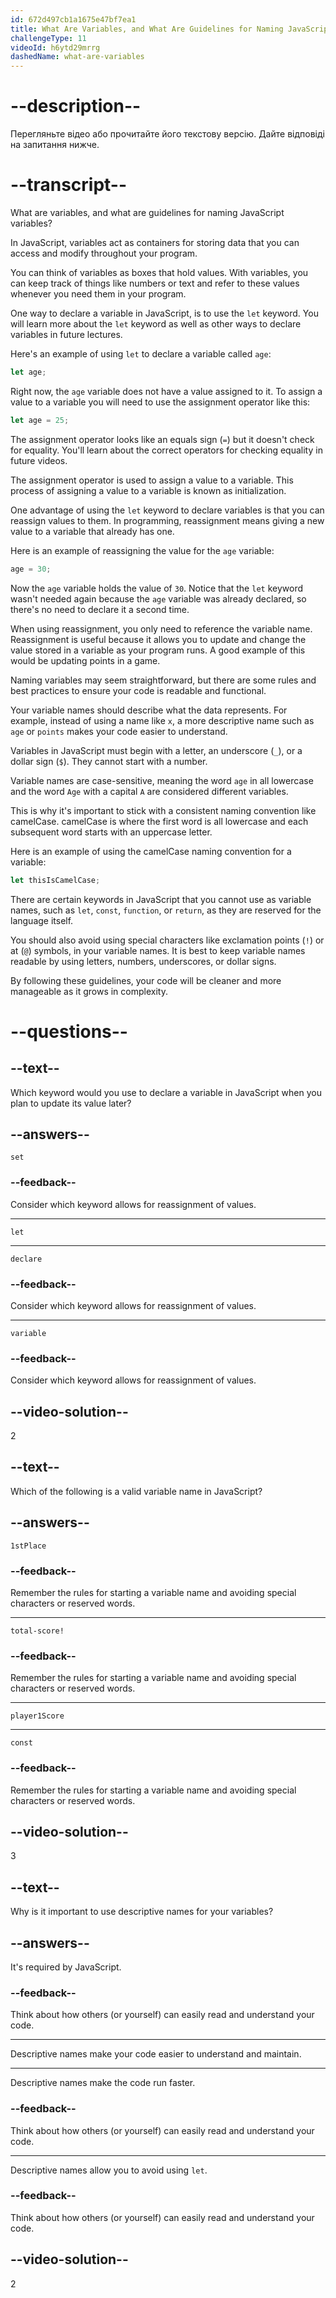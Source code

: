 ```yaml
---
id: 672d497cb1a1675e47bf7ea1
title: What Are Variables, and What Are Guidelines for Naming JavaScript Variables?
challengeType: 11
videoId: h6ytd29mrrg
dashedName: what-are-variables
---
```


# --description--

Перегляньте відео або прочитайте його текстову версію. Дайте відповіді на запитання нижче.

# --transcript--

What are variables, and what are guidelines for naming JavaScript variables?

In JavaScript, variables act as containers for storing data that you can access and modify throughout your program.

You can think of variables as boxes that hold values. With variables, you can keep track of things like numbers or text and refer to these values whenever you need them in your program.

One way to declare a variable in JavaScript, is to use the `let` keyword. You will learn more about the `let` keyword as well as other ways to declare variables in future lectures.

Here's an example of using `let` to declare a variable called `age`:

```js
let age;
```

Right now, the `age` variable does not have a value assigned to it. To assign a value to a variable you will need to use the assignment operator like this:

```js
let age = 25;
```

The assignment operator looks like an equals sign (`=`) but it doesn't check for equality. You'll learn about the correct operators for checking equality in future videos.

The assignment operator is used to assign a value to a variable. This process of assigning a value to a variable is known as initialization.

One advantage of using the `let` keyword to declare variables is that you can reassign values to them. In programming, reassignment means giving a new value to a variable that already has one.

Here is an example of reassigning the value for the `age` variable:

```js
age = 30;
```

Now the `age` variable holds the value of `30`. Notice that the `let` keyword wasn't needed again because the `age` variable was already declared, so there's no need to declare it a second time.

When using reassignment, you only need to reference the variable name. Reassignment is useful because it allows you to update and change the value stored in a variable as your program runs. A good example of this would be updating points in a game.

Naming variables may seem straightforward, but there are some rules and best practices to ensure your code is readable and functional.

Your variable names should describe what the data represents. For example, instead of using a name like `x`, a more descriptive name such as `age` or `points` makes your code easier to understand.

Variables in JavaScript must begin with a letter, an underscore (`_`), or a dollar sign (`$`). They cannot start with a number.

Variable names are case-sensitive, meaning the word `age` in all lowercase and the word `Age` with a capital `A` are considered different variables.

This is why it's important to stick with a consistent naming convention like camelCase. camelCase is where the first word is all lowercase and each subsequent word starts with an uppercase letter.

Here is an example of using the camelCase naming convention for a variable:

```js
let thisIsCamelCase;
```

There are certain keywords in JavaScript that you cannot use as variable names, such as `let`, `const`, `function`, or `return`, as they are reserved for the language itself.

You should also avoid using special characters like exclamation points (`!`) or at (`@`) symbols, in your variable names. It is best to keep variable names readable by using letters, numbers, underscores, or dollar signs.

By following these guidelines, your code will be cleaner and more manageable as it grows in complexity.

# --questions--

## --text--

Which keyword would you use to declare a variable in JavaScript when you plan to update its value later?

## --answers--

`set`

### --feedback--

Consider which keyword allows for reassignment of values.

---

`let`

---

`declare`

### --feedback--

Consider which keyword allows for reassignment of values.

---

`variable`

### --feedback--

Consider which keyword allows for reassignment of values.

## --video-solution--

2

## --text--

Which of the following is a valid variable name in JavaScript?

## --answers--

`1stPlace`

### --feedback--

Remember the rules for starting a variable name and avoiding special characters or reserved words.

---

`total-score!`

### --feedback--

Remember the rules for starting a variable name and avoiding special characters or reserved words.

---

`player1Score`

---

`const`

### --feedback--

Remember the rules for starting a variable name and avoiding special characters or reserved words.

## --video-solution--

3

## --text--

Why is it important to use descriptive names for your variables?

## --answers--

It's required by JavaScript.

### --feedback--

Think about how others (or yourself) can easily read and understand your code.

---

Descriptive names make your code easier to understand and maintain.

---

Descriptive names make the code run faster.

### --feedback--

Think about how others (or yourself) can easily read and understand your code.

---

Descriptive names allow you to avoid using `let`.

### --feedback--

Think about how others (or yourself) can easily read and understand your code.

## --video-solution--

2
